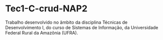 # Tec1-C-crud-NAP2
Trabalho desenvolvido no âmbito da disciplina Técnicas de Desenvolvimento I, do curso de Sistemas de Informação, da Universidade Federal Rural da Amazônia (UFRA).